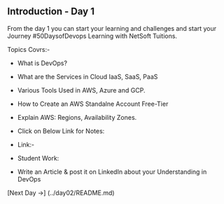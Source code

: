 ## Introduction - Day 1
From the day 1 you can start your learning and challenges and start your Journey #50DaysofDevops Learning with NetSoft Tuitions.

Topics Covrs:-
- What is DevOps?
- What are the Services in Cloud IaaS, SaaS, PaaS
- Various Tools Used in AWS, Azure and GCP.
- How to Create an AWS Standalne Account Free-Tier
- Explain AWS: Regions, Availability Zones.
- Click on Below Link for Notes:
- Link:-



- Student Work:
- Write an Article & post it on LinkedIn about your Understanding in DevOps

[Next Day →] (../day02/README.md)
